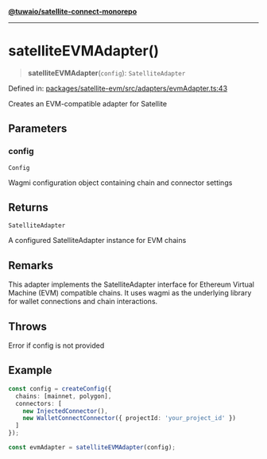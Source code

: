 [**@tuwaio/satellite-connect-monorepo**](../../../README.md)

***

# satelliteEVMAdapter()

> **satelliteEVMAdapter**(`config`): `SatelliteAdapter`

Defined in: [packages/satellite-evm/src/adapters/evmAdapter.ts:43](https://github.com/TuwaIO/satellite-connect/blob/d5f27c9ecfc7c137261f9e98cbe815c1fb13b3f0/packages/satellite-evm/src/adapters/evmAdapter.ts#L43)

Creates an EVM-compatible adapter for Satellite

## Parameters

### config

`Config`

Wagmi configuration object containing chain and connector settings

## Returns

`SatelliteAdapter`

A configured SatelliteAdapter instance for EVM chains

## Remarks

This adapter implements the SatelliteAdapter interface for Ethereum Virtual Machine (EVM) compatible chains.
It uses wagmi as the underlying library for wallet connections and chain interactions.

## Throws

Error if config is not provided

## Example

```typescript
const config = createConfig({
  chains: [mainnet, polygon],
  connectors: [
    new InjectedConnector(),
    new WalletConnectConnector({ projectId: 'your_project_id' })
  ]
});

const evmAdapter = satelliteEVMAdapter(config);
```
